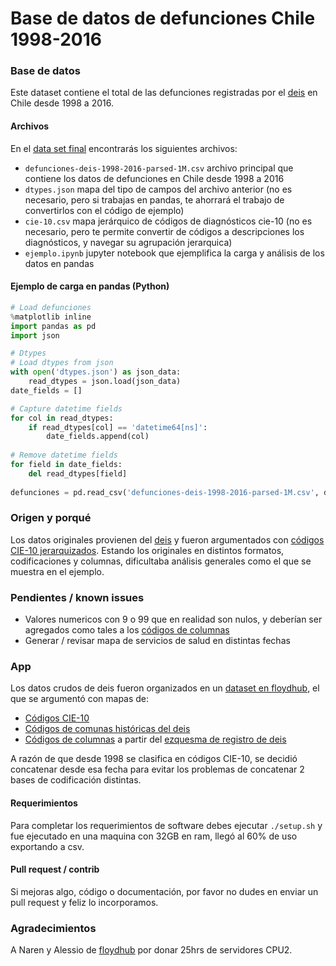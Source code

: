 # Base de datos de defunciones Chile 1998-2016
### Base de datos
Este dataset contiene el total de las defunciones registradas por el [deis](http://www.deis.cl/bases-de-datos-defunciones/) en Chile desde 1998 a 2016. 
#### Archivos
En el [data set final](https://www.floydhub.com/veras/datasets/defunciones) encontrarás los siguientes archivos:

 - ```defunciones-deis-1998-2016-parsed-1M.csv``` archivo principal que contiene los datos de defunciones en Chile desde 1998 a 2016
 - ```dtypes.json``` mapa del tipo de campos del archivo anterior (no es necesario, pero si trabajas en pandas, te ahorrará el trabajo de convertirlos con el código de ejemplo)
 - ```cie-10.csv``` mapa jerárquico de códigos de diagnósticos cie-10 (no es necesario, pero te permite convertir de códigos a descripciones los diagnósticos, y navegar su agrupación jerarquica)
 - ```ejemplo.ipynb``` jupyter notebook que ejemplifica la carga y análisis de los datos en pandas

#### Ejemplo de carga en pandas (Python)
```Python
# Load defunciones
%matplotlib inline
import pandas as pd
import json

# Dtypes
# Load dtypes from json
with open('dtypes.json') as json_data:
    read_dtypes = json.load(json_data)
date_fields = []

# Capture datetime fields
for col in read_dtypes:
    if read_dtypes[col] == 'datetime64[ns]':
        date_fields.append(col)
        
# Remove datetime fields
for field in date_fields:
    del read_dtypes[field]
    
defunciones = pd.read_csv('defunciones-deis-1998-2016-parsed-1M.csv', dtype=read_dtypes, parse_dates=date_fields,index_col=0)
```

### Origen y porqué
Los datos originales provienen del [deis](http://www.deis.cl/bases-de-datos-defunciones/) y fueron argumentados con [códigos CIE-10 jerarquizados](https://github.com/verasativa/CIE-10). Estando los originales en distintos formatos, codificaciones y columnas, dificultaba análisis generales como el que se muestra en el ejemplo.

### Pendientes / known issues
 - Valores numericos con 9 o 99 que en realidad son nulos, y deberían ser agregados como tales a los [códigos de columnas](https://www.floydhub.com/veras/datasets/defunciones-deis/5/_ref/columns_codes.csv)
 - Generar / revisar mapa de servicios de salud en distintas fechas
 
### App
Los datos crudos de deis fueron organizados en un [dataset en floydhub](https://www.floydhub.com/veras/datasets/defunciones-deis/), el que se argumentó con mapas de:
 - [Códigos CIE-10](https://github.com/verasativa/CIE-10)
 - [Códigos de comunas históricas del deis](https://www.floydhub.com/veras/datasets/defunciones-deis/5/_ref/Divisio%CC%81n-Poli%CC%81tico-Administrativa-y-Servicios-de-Salud-Histo%CC%81rico.xls)
 - [Códigos de columnas](https://www.floydhub.com/veras/datasets/defunciones-deis/5/_ref/columns_codes.csv) a partir del [ezquesma de registro de deis](https://www.floydhub.com/veras/datasets/defunciones-deis/5/_ref/EsquemaRegistroDefunciones.pdf)
 
A razón de que desde 1998 se clasifica en códigos CIE-10, se decidió concatenar desde esa fecha para evitar los problemas de concatenar 2 bases de codificación distintas.
 
#### Requerimientos
Para completar los requerimientos de software debes ejecutar ```./setup.sh``` y fue ejecutado en una maquina con 32GB en ram, llegó al 60% de uso exportando a csv.

#### Pull request / contrib
Si mejoras algo, código o documentación, por favor no dudes en enviar un pull request y feliz lo incorporamos.
### Agradecimientos
A Naren y Alessio de [floydhub](https://www.floydhub.com/) por donar 25hrs de servidores CPU2. 
